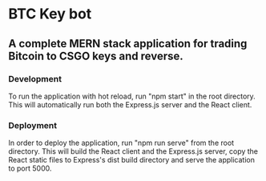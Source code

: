 # BTC Key bot

## A complete MERN stack application for trading Bitcoin to CSGO keys and reverse.

### Development
To run the application with hot reload, run "npm start" in the root directory.
This will automatically run both the Express.js server and the React client.

### Deployment
In order to deploy the application, run "npm run serve" from the root directory.
This will build the React client and the Express.js server, copy the React static files to Express's dist build directory and serve the application to port 5000.
